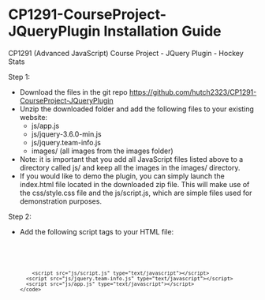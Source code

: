 # CP1291-CourseProject-JQueryPlugin Installation Guide
CP1291 (Advanced JavaScript) Course Project - JQuery Plugin - Hockey Stats

Step 1:
  - Download the files in the git repo https://github.com/hutch2323/CP1291-CourseProject-JQueryPlugin
  - Unzip the downloaded folder and add the following files to your existing website:
      - js/app.js
      - js/jquery-3.6.0-min.js
      - js/jquery.team-info.js
      - images/ (all images from the images folder)
  - Note: it is important that you add all JavaScript files listed above to a directory called js/ and keep all the images in the images/ directory.
  - If you would like to demo the plugin, you can simply launch the index.html file located in the downloaded zip file. This will make use of the css/style.css file
    and the js/script.js, which are simple files used for demonstration purposes.
  
Step 2:
  - Add the following script tags to your HTML file:
      <pre>
        <code>
          <script src="js/jquery-3.6.0-min.js" type="text/javascript"></script>
	        <script src="js/script.js" type="text/javascript"></script>
          <script src="js/jquery.team-info.js" type="text/javascript"></script>
          <script src="js/app.js" type="text/javascript"></script>
        </code>
      </pre>
